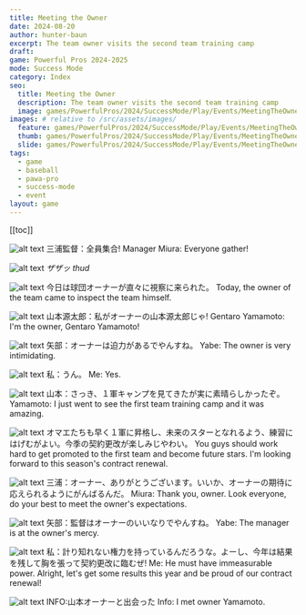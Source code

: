 ```yaml
---
title: Meeting the Owner
date: 2024-08-20
author: hunter-baun
excerpt: The team owner visits the second team training camp
draft: 
game: Powerful Pros 2024-2025
mode: Success Mode
category: Index
seo:
  title: Meeting the Owner
  description: The team owner visits the second team training camp
  image: games/PowerfulPros/2024/SuccessMode/Play/Events/MeetingTheOwner/7.png
images: # relative to /src/assets/images/
  feature: games/PowerfulPros/2024/SuccessMode/Play/Events/MeetingTheOwner/7.png
  thumb: games/PowerfulPros/2024/SuccessMode/Play/Events/MeetingTheOwner/7.png
  slide: games/PowerfulPros/2024/SuccessMode/Play/Events/MeetingTheOwner/7.png
tags:
  - game
  - baseball
  - pawa-pro
  - success-mode
  - event
layout: game
---
```

[[toc]]
<article class="prose max-w-xl lg:max-w-4xl lg:prose-lg">

![alt text](/assets/images/games/PowerfulPros/2024/SuccessMode/Play/Events/MeetingTheOwner/1.png)
三浦監督：全員集合!
Manager Miura: Everyone gather!

![alt text](/assets/images/games/PowerfulPros/2024/SuccessMode/Play/Events/MeetingTheOwner/2.png)
*ザザッ*
*thud*

![alt text](/assets/images/games/PowerfulPros/2024/SuccessMode/Play/Events/MeetingTheOwner/3.png)
今日は球団オーナーが直々に視察に来られた。
Today, the owner of the team came to inspect the team himself.

![alt text](/assets/images/games/PowerfulPros/2024/SuccessMode/Play/Events/MeetingTheOwner/4.png)
山本源太郎：私がオーナーの山本源太郎じゃ!
Gentaro Yamamoto: I'm the owner, Gentaro Yamamoto!

![alt text](/assets/images/games/PowerfulPros/2024/SuccessMode/Play/Events/MeetingTheOwner/5.png)
矢部：オーナーは迫力があるでやんすね。
Yabe: The owner is very intimidating.

![alt text](/assets/images/games/PowerfulPros/2024/SuccessMode/Play/Events/MeetingTheOwner/6.png)
私：うん。
Me: Yes.

![alt text](/assets/images/games/PowerfulPros/2024/SuccessMode/Play/Events/MeetingTheOwner/7.png)
山本：さっき、１軍キャンプを見てきたが実に素晴らしかったぞ。
Yamamoto: I just went to see the first team training camp and it was amazing.

![alt text](/assets/images/games/PowerfulPros/2024/SuccessMode/Play/Events/MeetingTheOwner/8.png)
オマエたちも早く１軍に昇格し、未来のスターとなれるよう、練習にはげむがよい。今季の契約更改が楽しみじやわい。
You guys should work hard to get promoted to the first team and become future stars. I'm looking forward to this season's contract renewal.

![alt text](/assets/images/games/PowerfulPros/2024/SuccessMode/Play/Events/MeetingTheOwner/10.png)
三浦：オーナー、ありがとうございます。いいか、オーナーの期待に応えられるようにがんばるんだ。
Miura: Thank you, owner. Look everyone, do your best to meet the owner's expectations.

![alt text](/assets/images/games/PowerfulPros/2024/SuccessMode/Play/Events/MeetingTheOwner/11.png)
矢部：監督はオーナーのいいなりでやんすね。
Yabe: The manager is at the owner's mercy.

![alt text](/assets/images/games/PowerfulPros/2024/SuccessMode/Play/Events/MeetingTheOwner/12.png)
私：計り知れない権力を持っているんだろうな。よーし、今年は結果を残して胸を張って契約更改に臨むぜ!
Me: He must have immeasurable power. Alright, let's get some results this year and be proud of our contract renewal!

![alt text](/assets/images/games/PowerfulPros/2024/SuccessMode/Play/Events/MeetingTheOwner/13.png)
INFO:山本オーナーと出会った
Info: I met owner Yamamoto.



</article>